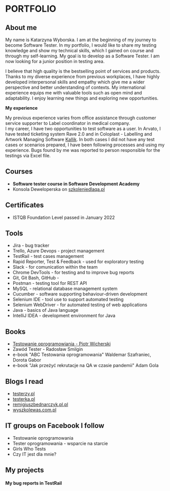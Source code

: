 # PORTFOLIO

## About me

My name is Katarzyna Wyborska. I am at the beginning of my journey to become Software Tester.
In my portfolio, I would like to share my testing knowledge and show my technical skills, which I gained on course and through my self-learning. My goal is to develop as a Software Tester. I am now looking for a junior position in testing area. 

I believe that high quality is the bestselling point of services and products. Thanks to my diverse experience from previous workplaces, I have highly developed interpersonal skills and empathy which give me a wider perspective and better understanding of contexts. My international experience equips me with valuable tools such as open mind and adaptability. I enjoy learning new things and exploring new opportunities.

**My experience**

My previous experience varies from office assistance through customer service supporter to Label coordinator in medical company.  
I my career, I have two opportunities to test software as a user. In Arvato, I have tested ticketing system Rave 2.0 and in Coloplast - Labelling and Artwork Managing Software [Kallik](https://www.kallik.com/). In both cases I did not have any test cases or scenarios prepared, I have been following processes and using my experience. Bugs found by me was reported to person responsible for the testings via Excel file. 

## Courses

* **Software tester course in Software Development Academy**
* Konsola Deweloperska on [szkoleniedlaqa.pl](https://szkoleniedlaqa.pl/)

## Certificates

* ISTQB Foundation Level passed in January 2022

## Tools 

* Jira - bug tracker
* Trello, Azure Devops - project management
* TestRail - test cases management
* Rapid Reporter, Test & Feedback - used for exploratory testing
* Slack - for comunication within the team
* Chrome DevTools - for testing and to improve bug reports
* Git, Git Bash, GitHub -
* Postman - testing tool for REST API
* MySQL - relational database management system
* Cucumber - software supporting behaviour-driven development
* Selenium IDE - tool use to support automated testing
* Selenium WebDriver - for automated testing of web applications
* Java - basics of Java language
* IntelliJ IDEA - development environment for Java 

## Books

* [Testowanie oprogramowiania - Piotr Wicherski](https://pwicherski.gitbook.io/testowanie-oprogramowania/)
* Zawód Tester - Radosław Smilgin
* e-book "ABC Testowania oprogramowania" Waldemar Szafraniec, Dorota Gabor
* e-book "Jak przeżyć rekrutacje na QA w czasie pandemii" Adam Gola

## Blogs I read

* [testerzy.pl](https://testerzy.pl/)
* [testerka.pl](http://testerka.pl/blog/)
* [remigiuszbednarczyk.pl.pl](https://remigiuszbednarczyk.pl/)
* [wyszkolewas.com.pl](https://www.wyszkolewas.com.pl/blog/)

## IT groups on Facebook I follow

* Testowanie oprogramowania
* Tester oprogramowania - wsparcie na starcie
* Girls Who Tests
* Czy IT jest dla mnie?

## My projects

#### My bug reports in TestRail
